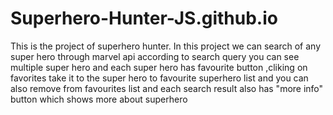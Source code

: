 # Superhero-Hunter-JS.github.io
This is the project of superhero hunter. In this project we can search of any super hero through marvel api 
according to search query you can see multiple super hero and each super hero has favourite button ,cliking on favorites take it to the super hero to favourite superhero list and you can also remove  from favourites list and each search result also has "more info" button which shows more about superhero 

